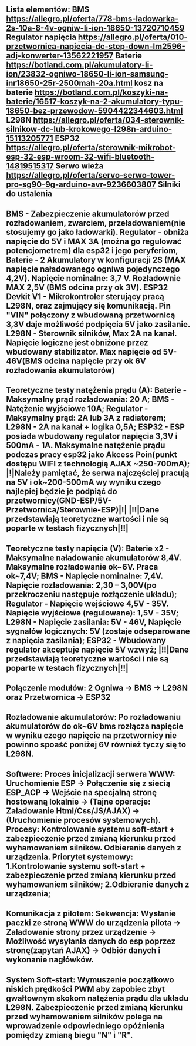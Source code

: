 Lista elementów:
BMS                 https://allegro.pl/oferta/778-bms-ladowarka-2s-10a-8-4v-ogniw-li-ion-18650-13720710459
Regulator napięcia  https://allegro.pl/oferta/010-przetwornica-napiecia-dc-step-down-lm2596-adj-konwerter-13562221957
Baterie             https://botland.com.pl/akumulatory-li-ion/23832-ogniwo-18650-li-ion-samsung-inr18650-25r-2500mah-20a.html
kosz na baterie     https://botland.com.pl/koszyki-na-baterie/16517-koszyk-na-2-akumulatory-typu-18650-bez-przewodow-5904422344603.html
L298N               https://allegro.pl/oferta/034-sterownik-silnikow-dc-lub-krokowego-l298n-arduino-15113205771
ESP32               https://allegro.pl/oferta/sterownik-mikrobot-esp-32-esp-wroom-32-wifi-bluetooth-14819515317
Serwo wieża         https://allegro.pl/oferta/servo-serwo-tower-pro-sg90-9g-arduino-avr-9236603807
Silniki             do ustalenia
------------------------------------------------------------------------------------------------------------------------------------------------
BMS - Zabezpieczenie akumulatorów przed rozładowaniem, zwarciem, przeładowaniem(nie stosujemy go jako ładowarki).
Regulator - obniża napięcie do 5V i MAX 3A (można go regulować potencjometrem) dla esp32 i jego peryferiom, 
Baterie - 2 Akumulatory w konfiguracji 2S (MAX napięcie naładowanego ogniwa pojedynczego 4,2V). Napięcie nominalne: 3,7 V. Rozładownie MAX 2,5V (BMS odcina przy ok 3V).
ESP32 Devkit V1 - Mikrokontroler sterujący pracą L298N, oraz zajmujący się komunikacją. Pin "VIN" połączony z wbudowaną przetwornicą 3,3V daje możliwość podpięcia 5V jako zasilanie.
L298N - Sterownik silników, Max 2A na kanał. Napięcie logiczne jest obniżone przez wbudowany stabilizator. Max napięcie od 5V-46V(BMS odcina napięcie przy ok 6V rozładowania akumulatorów)
------------------------------------------------------------------------------------------------------------------------------------------------
Teoretyczne testy natężenia prądu (A):
        Baterie - Maksymalny prąd rozładowania: 20 A;
	BMS - Natężenie wyjściowe 10A;
        Regulator - Maksymalny prąd: 2A lub 3A z radiatorem;
        L298N - 2A na kanał + logika 0,5A;
        ESP32 - ESP posiada wbudowany regulator napięcia 3,3V i 500mA - 1A. Maksymalne natężenie prądu podczas pracy esp32 jako Akcess Poin(punkt dostępu WIFI z technologią AJAX ~250-700mA);
	|!|Należy pamiętać, że serwa najczęściej pracują na 5V i ok~200-500mA wy wyniku czego najlepiej będzie je podpiąć do przetwornicy(GND-ESP/5V-Przetwornica/Sterownie-ESP)|!|
|!!|Dane przedstawiają teoretyczne wartości i nie są poparte w testach fizycznych|!!|
-------------------------------------------------------------------------------------------------------------------------------------------------
Teoretyczne testy napięcia (V):
        Baterie x2 - Maksymalne naładowanie akumulatorów 8,4V. Maksymalne rozładowanie ok~6V. Praca ok~7,4V;
	BMS - Napięcie nominalne: 7,4V. Napięcie rozładowania: 2,30 – 3,00V(po przekroczeniu następuje rozłączenie układu);
        Regulator - Napięcie wejściowe 4,5V - 35V. Napięcie wyjściowe (regulowane): 1,5V - 35V;
        L298N - Napięcie zasilania: 5V - 46V, Napięcie sygnałów logicznych: 5V (zostaje odseparowane z napięcia zasilania);
        ESP32 - Wbudowany regulator akceptuje napięcie 5V wzwyż;
|!!|Dane przedstawiają teoretyczne wartości i nie są poparte w testach fizycznych|!!|
------------------------------------------------------------------------------------------------------------------------------------------------
Połączenie modułów:
        2 Ogniwa -> BMS -> L298N oraz Przetwornica -> ESP32
------------------------------------------------------------------------------------------------------------------------------------------------
Rozładowanie akumulatorów:
        Po rozładowaniu akumulatorów do ok~6V bms rozłącza napięcie w wyniku czego napięcie na przetwornicy nie powinno spoaść poniżej 6V również tyczy się to L298N.
------------------------------------------------------------------------------------------------------------------------------------------------
Softwere:
       Proces inicjalizacji serwera WWW: Uruchomienie ESP -> Połączenie się z siecią ESP_ACP -> Wejście na specjalną stronę hostowaną lokalnie -> (Tajne operacje: Załadowanie Html/Css/JS/AJAX) -> (Uruchomienie procesów systemowych).
       Procesy: Kontrolowanie systemu soft-start + zabezpieczenie przed zmianą kierunku przed wyhamowaniem silników. Odbieranie danych z urządzenia.
       Priorytet systemowy: 1.Kontrolowanie systemu soft-start + zabezpieczenie przed zmianą kierunku przed wyhamowaniem silników; 2.Odbieranie danych z urządzenia;
------------------------------------------------------------------------------------------------------------------------------------------------
Komunikacja z pilotem:
       Sekwencja: Wysłanie paczki ze stroną WWW do urządzenia pilota -> Załadowanie strony przez urządzenie -> Możliwość wysyłania danych do esp poprzez stronę(zapytań AJAX) -> Odbiór danych i wykonanie nagłówków.
------------------------------------------------------------------------------------------------------------------------------------------------
System Soft-start:
       Wymuszenie początkowo niskich prędkości PWM aby zapobiec zbyt gwałtownym skokom natężenia prądu dla układu L298N.
       Zabezpieczenie przed zmianą kierunku przed wyhamowaniem silników polega na wprowadzenie odpowiedniego opóźnienia pomiędzy zmianą biegu "N" i "R".
------------------------------------------------------------------------------------------------------------------------------------------------

        

